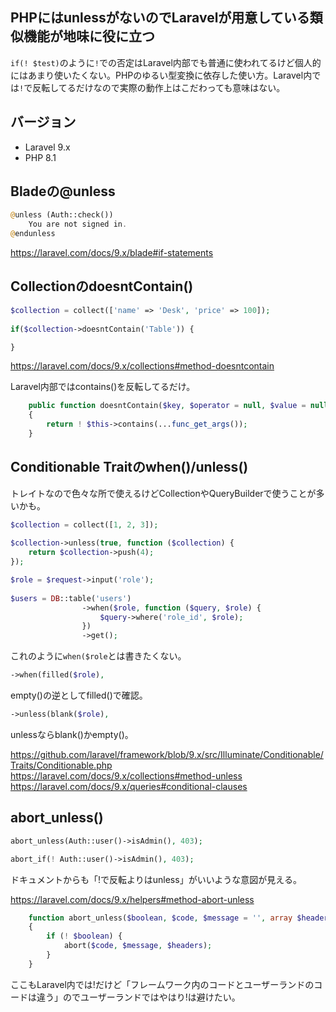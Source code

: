 PHPにはunlessがないのでLaravelが用意している類似機能が地味に役に立つ
----

`if(! $test)`のように`!`での否定はLaravel内部でも普通に使われてるけど個人的にはあまり使いたくない。PHPのゆるい型変換に依存した使い方。Laravel内では`!`で反転してるだけなので実際の動作上はこだわっても意味はない。

## バージョン
- Laravel 9.x
- PHP 8.1

## Bladeの@unless
```php
@unless (Auth::check())
    You are not signed in.
@endunless
```

https://laravel.com/docs/9.x/blade#if-statements

## CollectionのdoesntContain()
```php
$collection = collect(['name' => 'Desk', 'price' => 100]);
 
if($collection->doesntContain('Table')) {

}
```

https://laravel.com/docs/9.x/collections#method-doesntcontain

Laravel内部ではcontains()を反転してるだけ。
```php
    public function doesntContain($key, $operator = null, $value = null)
    {
        return ! $this->contains(...func_get_args());
    }
```

## Conditionable Traitのwhen()/unless()
トレイトなので色々な所で使えるけどCollectionやQueryBuilderで使うことが多いかも。
```php
$collection = collect([1, 2, 3]);
 
$collection->unless(true, function ($collection) {
    return $collection->push(4);
});
```

```php
$role = $request->input('role');
 
$users = DB::table('users')
                ->when($role, function ($query, $role) {
                    $query->where('role_id', $role);
                })
                ->get();
```
これのように`when($role`とは書きたくない。
```php
->when(filled($role),
```
empty()の逆としてfilled()で確認。
```php
->unless(blank($role),
```
unlessならblank()かempty()。

https://github.com/laravel/framework/blob/9.x/src/Illuminate/Conditionable/Traits/Conditionable.php  
https://laravel.com/docs/9.x/collections#method-unless  
https://laravel.com/docs/9.x/queries#conditional-clauses

## abort_unless()
```php
abort_unless(Auth::user()->isAdmin(), 403);
```
```php
abort_if(! Auth::user()->isAdmin(), 403);
```
ドキュメントからも「!で反転よりはunless」がいいような意図が見える。

https://laravel.com/docs/9.x/helpers#method-abort-unless

```php
    function abort_unless($boolean, $code, $message = '', array $headers = [])
    {
        if (! $boolean) {
            abort($code, $message, $headers);
        }
    }
```
ここもLaravel内では!だけど「フレームワーク内のコードとユーザーランドのコードは違う」のでユーザーランドではやはり!は避けたい。


